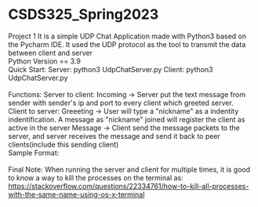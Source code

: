 # CSDS325_Spring2023
Project 1
It is a simple UDP Chat Application made with Python3 based on the Pycharm IDE. 
It used the UDP protocol as the tool to transmit the data between client and server 
<br />
Python Version == 3.9
<br />
Quick Start:
Server:
       python3 UdpChatServer.py <port> 
Client:
       python3 UdpChatServer.py <server ip> <server port>
<br />
<br />
Functions:
Server to client:
Incoming -> Server put the text message from sender with sender's ip and port to every client which greeted server.
<br />
Client to server:
Greeeting -> User will type a "nickname" as a indentity indentification. A message as "nickname" joined will register the client as active in the server
Message -> Client send the message packets to the server, and server receives the message and send it back to peer clients(include this sending client)
<br />
Sample Format:
<br />
<br />
Final Note:
When running the server and client for multiple times, it is good to know a way to kill the processes on the terminal as:
https://stackoverflow.com/questions/22334761/how-to-kill-all-processes-with-the-same-name-using-os-x-terminal






